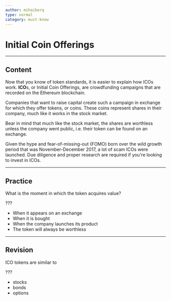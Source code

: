 ```yaml
---
author: mihaiberq
type: normal
category: must-know
---
```


# Initial Coin Offerings


---

## Content

Now that you know of token standards, it is easier to explain how ICOs work. **ICO**s, or Initial Coin Offerings, are crowdfunding campaigns that are recorded on the Ethereum blockchain.

Companies that want to raise capital create such a campaign in exchange for which they offer tokens, or coins. These coins represent shares in their company, much like it works in the stock market.

Bear in mind that much like the stock market, the shares are worthless unless the company went public, i.e. their token can be found on an exchange.

Given the hype and fear-of-missing-out (FOMO) born over the wild growth period that was November-December 2017, a lot of scam ICOs were launched. Due diligence and proper research are required if you're looking to invest in ICOs.


---

## Practice

What is the moment in which the token acquires value?

???

* When it appears on an exchange
* When it is bought
* When the company launches its product
* The token will always be worthless


---

## Revision

ICO tokens are similar to 

???

* stocks
* bonds
* options
